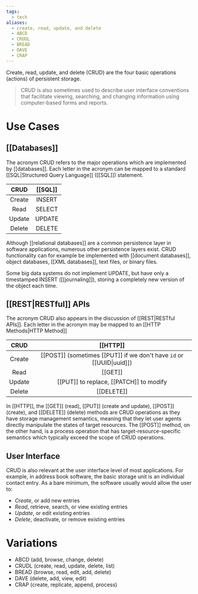```yaml
---
tags:
  - tech
aliases:
  - create, read, update, and delete
  - ABCD
  - CRUDL
  - BREAD
  - DAVE
  - CRAP
---
```

Create, read, update, and delete (CRUD) are the four basic operations (actions) of persistent storage.
> CRUD is also sometimes used to describe user interface conventions that facilitate viewing, searching, and changing information using computer-based forms and reports.

# Use Cases
## [[Databases]]
The acronym CRUD refers to the major operations which are implemented by [[databases]].
Each letter in the acronym can be mapped to a standard [[SQL|Structured Query Language]] ([[SQL]]) statement.

|  CRUD  |  [[SQL]]   |
| :----: | :----: |
| Create | INSERT |
|  Read  | SELECT |
| Update | UPDATE |
| Delete | DELETE |
Although [[relational databases]] are a common persistence layer in software applications, numerous other persistence layers exist. 
CRUD functionality can for example be implemented with [[document databases]], object databases, [[XML databases]], text files, or binary files.

Some big data systems do not implement UPDATE, but have only a timestamped INSERT ([[journaling]]), storing a completely new version of the object each time.

## [[REST|RESTful]] APIs
The acronym CRUD also appears in the discussion of [[REST|RESTful APIs]].
Each letter in the acronym may be mapped to an [[HTTP Methods|HTTP Method]]

|  CRUD  |                             [[HTTP]]                             |
| :----: | :----------------------------------------------------------: |
| Create | [[POST]] (sometimes [[PUT]] if we don't have `id` or [[UUID\|uuid]]) |
|  Read  |                             [[GET]]                              |
| Update |               [[PUT]] to replace, [[PATCH]] to modify                |
| Delete |                            [[DELETE]]                            |
In [[HTTP]], the [[GET]] (read), [[PUT]] (create and update), [[POST]] (create), and [[DELETE]] (delete) methods are CRUD operations as they have storage management semantics, meaning that they let user agents directly manipulate the states of target resources.
The [[POST]] method, on the other hand, is a process operation that has target-resource-specific semantics which typically exceed the scope of CRUD operations.

## User Interface
CRUD is also relevant at the user interface level of most applications.
For example, in address book software, the basic storage unit is an individual contact entry.
As a bare minimum, the software usually would allow the user to:
- _Create_, or add new entries
- _Read_, retrieve, search, or view existing entries
- _Update_, or edit existing entries
- _Delete_, deactivate, or remove existing entries

# Variations
- ABCD (add, browse, change, delete)
- CRUDL (create, read, update, delete, list)
- BREAD (browse, read, edit, add, delete)
- DAVE (delete, add, view, edit)
- CRAP (create, replicate, append, process)